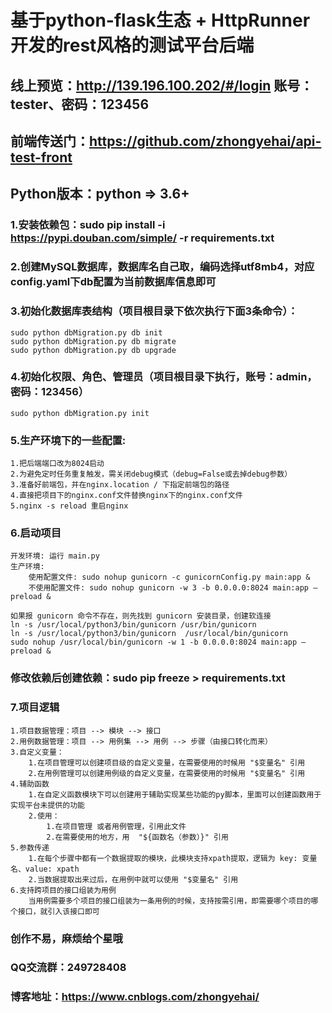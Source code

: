 # 基于python-flask生态 + HttpRunner 开发的rest风格的测试平台后端

## 线上预览：http://139.196.100.202/#/login  账号：tester、密码：123456

## 前端传送门：https://github.com/zhongyehai/api-test-front

## Python版本：python => 3.6+

### 1.安装依赖包：sudo pip install -i https://pypi.douban.com/simple/ -r requirements.txt

### 2.创建MySQL数据库，数据库名自己取，编码选择utf8mb4，对应config.yaml下db配置为当前数据库信息即可

### 3.初始化数据库表结构（项目根目录下依次执行下面3条命令）：
    sudo python dbMigration.py db init
    sudo python dbMigration.py db migrate
    sudo python dbMigration.py db upgrade

### 4.初始化权限、角色、管理员（项目根目录下执行，账号：admin，密码：123456）
    sudo python dbMigration.py init

### 5.生产环境下的一些配置:
    1.把后端端口改为8024启动
    2.为避免定时任务重复触发，需关闭debug模式（debug=False或去掉debug参数）
    3.准备好前端包，并在nginx.location / 下指定前端包的路径
    4.直接把项目下的nginx.conf文件替换nginx下的nginx.conf文件
    5.nginx -s reload 重启nginx

### 6.启动项目
    开发环境: 运行 main.py
    生产环境: 
        使用配置文件: sudo nohup gunicorn -c gunicornConfig.py main:app &
        不使用配置文件: sudo nohup gunicorn -w 3 -b 0.0.0.0:8024 main:app –preload &
    
    如果报 gunicorn 命令不存在，则先找到 gunicorn 安装目录，创建软连接
    ln -s /usr/local/python3/bin/gunicorn /usr/bin/gunicorn
    ln -s /usr/local/python3/bin/gunicorn  /usr/local/bin/gunicorn
    sudo nohup /usr/local/bin/gunicorn -w 1 -b 0.0.0.0:8024 main:app –preload &

### 修改依赖后创建依赖：sudo pip freeze > requirements.txt


### 7.项目逻辑
    1.项目数据管理：项目 --> 模块 --> 接口
    2.用例数据管理：项目 --> 用例集 --> 用例 --> 步骤（由接口转化而来）
    3.自定义变量：
        1.在项目管理可以创建项目级的自定义变量，在需要使用的时候用 "$变量名" 引用
        2.在用例管理可以创建用例级的自定义变量，在需要使用的时候用 "$变量名" 引用
    4.辅助函数
        1.在自定义函数模块下可以创建用于辅助实现某些功能的py脚本，里面可以创建函数用于实现平台未提供的功能
        2.使用：
            1.在项目管理 或者用例管理，引用此文件
            2.在需要使用的地方，用  "${函数名（参数）}" 引用
    5.参数传递
        1.在每个步骤中都有一个数据提取的模块，此模块支持xpath提取，逻辑为 key: 变量名、value: xpath
        2.当数据提取出来过后，在用例中就可以使用 "$变量名" 引用
    6.支持跨项目的接口组装为用例
        当用例需要多个项目的接口组装为一条用例的时候，支持按需引用，即需要哪个项目的哪个接口，就引入该接口即可

### 创作不易，麻烦给个星哦

### QQ交流群：249728408
### 博客地址：https://www.cnblogs.com/zhongyehai/
